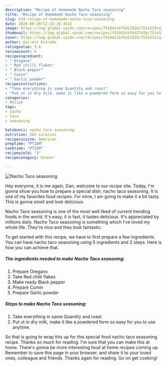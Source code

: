 ```yaml
---
description: "Recipe of Homemade Nacho Taco seasoning"
title: "Recipe of Homemade Nacho Taco seasoning"
slug: 534-recipe-of-homemade-nacho-taco-seasoning
date: 2020-09-26T12:33:28.454Z
image: https://img-global.cpcdn.com/recipes/f91042cbf6d27d2b/751x532cq70/nacho-taco-seasoning-recipe-main-photo.jpg
thumbnail: https://img-global.cpcdn.com/recipes/f91042cbf6d27d2b/751x532cq70/nacho-taco-seasoning-recipe-main-photo.jpg
cover: https://img-global.cpcdn.com/recipes/f91042cbf6d27d2b/751x532cq70/nacho-taco-seasoning-recipe-main-photo.jpg
author: Garrett Estrada
ratingvalue: 3.6
reviewcount: 4
recipeingredient:
- " Oregano"
- " Red chilli flakes"
- " Black pepper"
- " Cumin"
- " Garlic powder"
recipeinstructions:
- "Take everything in same Quantity and roast"
- "Put ut in dry milk, make it like a powdered form so easy for you to use anytime."
categories:
- Recipe
tags:
- nacho
- taco
- seasoning

katakunci: nacho taco seasoning 
nutrition: 263 calories
recipecuisine: American
preptime: "PT18M"
cooktime: "PT32M"
recipeyield: "3"
recipecategory: Dinner

---
```



![Nacho Taco seasoning](https://img-global.cpcdn.com/recipes/f91042cbf6d27d2b/751x532cq70/nacho-taco-seasoning-recipe-main-photo.jpg)

Hey everyone, it is me again, Dan, welcome to our recipe site. Today, I'm gonna show you how to prepare a special dish, nacho taco seasoning. It is one of my favorites food recipes. For mine, I am going to make it a bit tasty. This is gonna smell and look delicious.

Nacho Taco seasoning is one of the most well liked of current trending foods in the world. It's easy, it is fast, it tastes delicious. It's appreciated by millions daily. Nacho Taco seasoning is something which I've loved my whole life. They're nice and they look fantastic.




To get started with this recipe, we have to first prepare a few ingredients. You can have nacho taco seasoning using 5 ingredients and 2 steps. Here is how you can achieve that.

<!--inarticleads1-->

##### The ingredients needed to make Nacho Taco seasoning:

1. Prepare  Oregano
1. Take  Red chilli flakes
1. Make ready  Black pepper
1. Prepare  Cumin
1. Prepare  Garlic powder




<!--inarticleads2-->

##### Steps to make Nacho Taco seasoning:

1. Take everything in same Quantity and roast
1. Put ut in dry milk, make it like a powdered form so easy for you to use anytime.




So that is going to wrap this up for this special food nacho taco seasoning recipe. Thanks so much for reading. I'm sure that you can make this at home. There's gonna be more interesting food at home recipes coming up. Remember to save this page in your browser, and share it to your loved ones, colleague and friends. Thanks again for reading. Go on get cooking!

